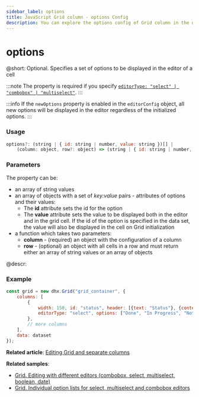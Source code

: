 ```yaml
---
sidebar_label: options
title: JavaScript Grid column - options Config 
description: You can explore the options config of Grid column in the documentation of the DHTMLX JavaScript UI library. Browse developer guides and API reference, try out code examples and live demos, and download a free 30-day evaluation version of DHTMLX Suite.
---
```


# options

@short: Optional. Specifies a set of options to be displayed in the editor of a cell

:::note
The property is required if you specify [`editorType: "select" | "combobox" | "multiselect"`](grid/configuration.md#types-of-column-editor). 
:::

:::info
If the `newOptions` property is enabled in the `editorConfig` object, all new options will be displayed in the editor regardless of the initialized options.
:::

### Usage

~~~jsx
options?: (string | { id: string | number, value: string })[] |
	(column: object, row?: object) => (string | { id: string | number, value: string })[];
~~~

### Parameters

The property can be:

- an array of string values
- an array of objects with a set of *key:value* pairs - attributes of options and their values:
	- The **id** attribute sets the id for the option
	- The **value** attribute sets the value to be displayed both in the editor and in the grid cell. If the id of the option is specified in the data set, the value will also be displayed in the cell on Grid initialization
- a function which takes two parameters:
	- **column** - (required) an object with the configuration of a column
	- **row** - (optional) an object with all cells in a row
and must return either an array of string values or an array of objects

@descr:
### Example

~~~jsx
const grid = new dhx.Grid("grid_container", {
    columns: [
        {
            width: 150, id: "status", header: [{text: "Status"}, {content: "selectFilter"}],
            editorType: "select", options: ["Done", "In Progress", "Not Started"]
        },
        // more columns
    ],
    data: dataset
}); 
~~~

**Related article**: [Editing Grid and separate columns](grid/configuration.md#editing-grid-and-separate-columns)

**Related samples**:
- [Grid. Editing with different editors (combobox, select, multiselect, boolean, date)](https://snippet.dhtmlx.com/w2cdossn)
- [Grid. Individual option lists for select, multiselect and combobox editors](https://snippet.dhtmlx.com/i22fg83z)
